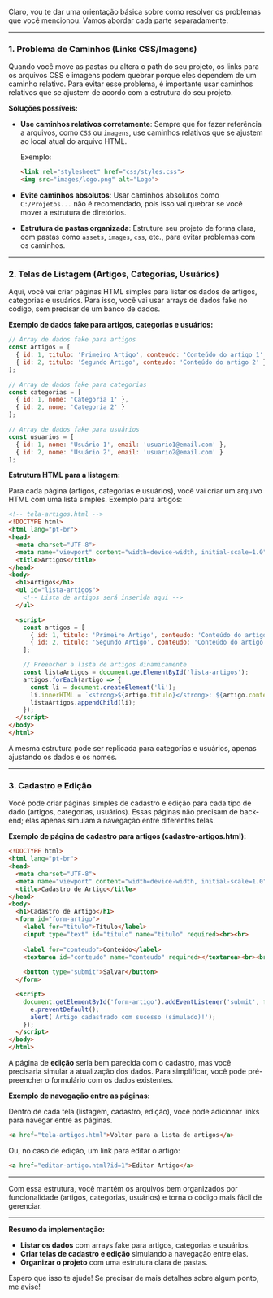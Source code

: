 Claro, vou te dar uma orientação básica sobre como resolver os problemas que você mencionou. Vamos abordar cada parte separadamente:

---

### 1. **Problema de Caminhos (Links CSS/Imagens)**

Quando você move as pastas ou altera o path do seu projeto, os links para os arquivos CSS e imagens podem quebrar porque eles dependem de um caminho relativo. Para evitar esse problema, é importante usar caminhos relativos que se ajustem de acordo com a estrutura do seu projeto.

**Soluções possíveis:**
- **Use caminhos relativos corretamente**: Sempre que for fazer referência a arquivos, como `CSS` ou `imagens`, use caminhos relativos que se ajustem ao local atual do arquivo HTML.
  
  Exemplo:
  ```html
  <link rel="stylesheet" href="css/styles.css">
  <img src="images/logo.png" alt="Logo">
  ```

- **Evite caminhos absolutos**: Usar caminhos absolutos como `C:/Projetos...` não é recomendado, pois isso vai quebrar se você mover a estrutura de diretórios.

- **Estrutura de pastas organizada**: Estruture seu projeto de forma clara, com pastas como `assets`, `images`, `css`, etc., para evitar problemas com os caminhos.

---

### 2. **Telas de Listagem (Artigos, Categorias, Usuários)**

Aqui, você vai criar páginas HTML simples para listar os dados de artigos, categorias e usuários. Para isso, você vai usar arrays de dados fake no código, sem precisar de um banco de dados.

**Exemplo de dados fake para artigos, categorias e usuários:**

```javascript
// Array de dados fake para artigos
const artigos = [
  { id: 1, titulo: 'Primeiro Artigo', conteudo: 'Conteúdo do artigo 1' },
  { id: 2, titulo: 'Segundo Artigo', conteudo: 'Conteúdo do artigo 2' }
];

// Array de dados fake para categorias
const categorias = [
  { id: 1, nome: 'Categoria 1' },
  { id: 2, nome: 'Categoria 2' }
];

// Array de dados fake para usuários
const usuarios = [
  { id: 1, nome: 'Usuário 1', email: 'usuario1@email.com' },
  { id: 2, nome: 'Usuário 2', email: 'usuario2@email.com' }
];
```

**Estrutura HTML para a listagem:**

Para cada página (artigos, categorias e usuários), você vai criar um arquivo HTML com uma lista simples. Exemplo para artigos:

```html
<!-- tela-artigos.html -->
<!DOCTYPE html>
<html lang="pt-br">
<head>
  <meta charset="UTF-8">
  <meta name="viewport" content="width=device-width, initial-scale=1.0">
  <title>Artigos</title>
</head>
<body>
  <h1>Artigos</h1>
  <ul id="lista-artigos">
    <!-- Lista de artigos será inserida aqui -->
  </ul>

  <script>
    const artigos = [
      { id: 1, titulo: 'Primeiro Artigo', conteudo: 'Conteúdo do artigo 1' },
      { id: 2, titulo: 'Segundo Artigo', conteudo: 'Conteúdo do artigo 2' }
    ];

    // Preencher a lista de artigos dinamicamente
    const listaArtigos = document.getElementById('lista-artigos');
    artigos.forEach(artigo => {
      const li = document.createElement('li');
      li.innerHTML = `<strong>${artigo.titulo}</strong>: ${artigo.conteudo}`;
      listaArtigos.appendChild(li);
    });
  </script>
</body>
</html>
```

A mesma estrutura pode ser replicada para categorias e usuários, apenas ajustando os dados e os nomes.

---

### 3. **Cadastro e Edição**

Você pode criar páginas simples de cadastro e edição para cada tipo de dado (artigos, categorias, usuários). Essas páginas não precisam de back-end; elas apenas simulam a navegação entre diferentes telas.

**Exemplo de página de cadastro para artigos (cadastro-artigos.html):**

```html
<!DOCTYPE html>
<html lang="pt-br">
<head>
  <meta charset="UTF-8">
  <meta name="viewport" content="width=device-width, initial-scale=1.0">
  <title>Cadastro de Artigo</title>
</head>
<body>
  <h1>Cadastro de Artigo</h1>
  <form id="form-artigo">
    <label for="titulo">Título</label>
    <input type="text" id="titulo" name="titulo" required><br><br>
    
    <label for="conteudo">Conteúdo</label>
    <textarea id="conteudo" name="conteudo" required></textarea><br><br>
    
    <button type="submit">Salvar</button>
  </form>

  <script>
    document.getElementById('form-artigo').addEventListener('submit', function(e) {
      e.preventDefault();
      alert('Artigo cadastrado com sucesso (simulado)!');
    });
  </script>
</body>
</html>
```

A página de **edição** seria bem parecida com o cadastro, mas você precisaria simular a atualização dos dados. Para simplificar, você pode pré-preencher o formulário com os dados existentes.

**Exemplo de navegação entre as páginas:**

Dentro de cada tela (listagem, cadastro, edição), você pode adicionar links para navegar entre as páginas.

```html
<a href="tela-artigos.html">Voltar para a lista de artigos</a>
```

Ou, no caso de edição, um link para editar o artigo:

```html
<a href="editar-artigo.html?id=1">Editar Artigo</a>
```

---



Com essa estrutura, você mantém os arquivos bem organizados por funcionalidade (artigos, categorias, usuários) e torna o código mais fácil de gerenciar.

---

**Resumo da implementação:**
- **Listar os dados** com arrays fake para artigos, categorias e usuários.
- **Criar telas de cadastro e edição** simulando a navegação entre elas.
- **Organizar o projeto** com uma estrutura clara de pastas.

Espero que isso te ajude! Se precisar de mais detalhes sobre algum ponto, me avise!